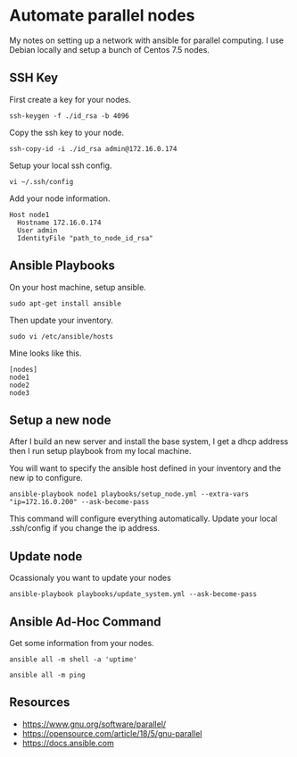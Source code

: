 
# Automate parallel nodes

My notes on setting up a network with ansible for parallel computing. I use Debian locally and setup a bunch of Centos 7.5 nodes.

## SSH Key

First create a key for your nodes.

`ssh-keygen -f ./id_rsa -b 4096`

Copy the ssh key to your node.

`ssh-copy-id -i ./id_rsa admin@172.16.0.174`

Setup your local ssh config.

`vi ~/.ssh/config`

Add your node information.

```
Host node1
  Hostname 172.16.0.174
  User admin
  IdentityFile "path_to_node_id_rsa"
```

## Ansible Playbooks

On your host machine, setup ansible.

`sudo apt-get install ansible`

Then update your inventory.

`sudo vi /etc/ansible/hosts`

Mine looks like this.

```
[nodes]
node1
node2
node3
```

## Setup a new node

After I build an new server and install the base system, I get a dhcp address then I run setup playbook from my local machine.

You will want to specify the ansible host defined in your inventory and the new ip to configure.

`ansible-playbook node1 playbooks/setup_node.yml --extra-vars "ip=172.16.0.200" --ask-become-pass`

This command will configure everything automatically. Update your local .ssh/config if you change the ip address. 

## Update node

Ocassionaly you want to update your nodes

`ansible-playbook playbooks/update_system.yml --ask-become-pass`

## Ansible Ad-Hoc Command

Get some information from your nodes.

`ansible all -m shell -a 'uptime'`

`ansible all -m ping`

## Resources

* https://www.gnu.org/software/parallel/
* https://opensource.com/article/18/5/gnu-parallel
* https://docs.ansible.com


